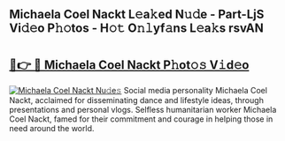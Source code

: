 ## Michaela Coel Nackt L𝚎a𝚔ed N𝚞𝚍e - Part-LjS Vi𝚍𝚎o P𝚑𝚘tos - H𝚘𝚝 O𝚗𝚕yf𝚊ns L𝚎a𝚔s rsvAN

# <h2><a href="http://kfc4zh.oniu.top/?m=Michaela+Coel+Nackt">🔗👉 🔴 Michaela Coel Nackt P𝚑ot𝚘𝚜 V𝚒d𝚎o</a></h2>

[![Michaela Coel Nackt Nu𝚍e𝚜](https://i.imgur.com/0qMVB7G.gif)](http://kfc4zh.oniu.top/?m=Michaela+Coel+Nackt)
Social media personality Michaela Coel Nackt, acclaimed for disseminating dance and lifestyle ideas, through presentations and personal vlogs. Selfless humanitarian worker Michaela Coel Nackt, famed for their commitment and courage in helping those in need around the world.  
